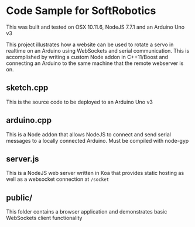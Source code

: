 # Code Sample for SoftRobotics

This was built and tested on OSX 10.11.6, NodeJS 7.7.1 and an Arduino Uno v3

This project illustrates how a website can be used to rotate a servo in realtime on an Arduino using WebSockets and serial communication.  This is accomplished by writing a custom Node addon in C++11/Boost and connecting an Arduino to the same machine that the remote webserver is on.

## sketch.cpp
This is the source code to be deployed to an Arduino Uno v3

## arduino.cpp
This is a Node addon that allows NodeJS to connect and send serial messages to a locally connected Arduino.  Must be compiled with node-gyp

## server.js
This is a NodeJS web server written in Koa that provides static hosting as well as a websocket connection at `/socket`

## public/
This folder contains a browser application and demonstrates basic WebSockets client functionality
